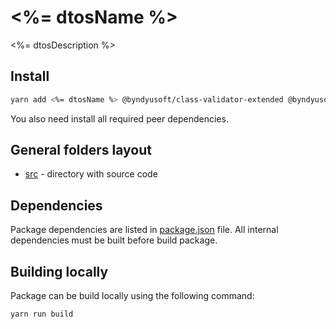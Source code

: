 # <%= dtosName %>

<%= dtosDescription %>

## Install

```bash
yarn add <%= dtosName %> @byndyusoft/class-validator-extended @byndyusoft/nest-swagger class-transformer class-validator
```

You also need install all required peer dependencies.

## General folders layout

- [src](./src) - directory with source code

## Dependencies

Package dependencies are listed in [package.json](./package.json) file.
All internal dependencies must be built before build package.

## Building locally

Package can be build locally using the following command:

```bash
yarn run build
```
